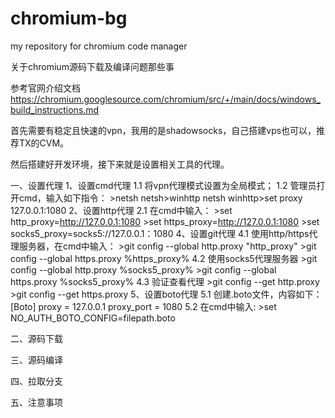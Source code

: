 # chromium-bg
my repository for chromium code manager

关于chromium源码下载及编译问题那些事

参考官网介绍文档
https://chromium.googlesource.com/chromium/src/+/main/docs/windows_build_instructions.md

首先需要有稳定且快速的vpn，我用的是shadowsocks，自己搭建vps也可以，推荐TX的CVM。

然后搭建好开发环境，接下来就是设置相关工具的代理。

一、设置代理
1、设置cmd代理
   1.1 将vpn代理模式设置为全局模式；
   1.2 管理员打开cmd，输入如下指令：
        >netsh
        netsh>winhttp
        netsh winhttp>set proxy 127.0.0.1:1080
2、设置http代理
   2.1 在cmd中输入：
       >set http_proxy=http://127.0.0.1:1080
       >set https_proxy=http://127.0.0.1:1080
       >set socks5_proxy=socks5://127.0.0.1：1080
4、设置git代理
   4.1 使用http/https代理服务器，在cmd中输入：
       >git config --global http.proxy "http_proxy"
       >git config --global https.proxy %https_proxy%
   4.2 使用socks5代理服务器
       >git config --global http.proxy %socks5_proxy%
       >git config --global https.proxy %socks5_proxy%
   4.3 验证查看代理
       >git config --get http.proxy
       >git config --get https.proxy
5、设置boto代理
   5.1 创建.boto文件，内容如下：
       [Boto]
       proxy = 127.0.0.1
       proxy_port = 1080
   5.2 在cmd中输入: >set NO_AUTH_BOTO_CONFIG=filepath\.boto

二、源码下载


三、源码编译


四、拉取分支

五、注意事项



